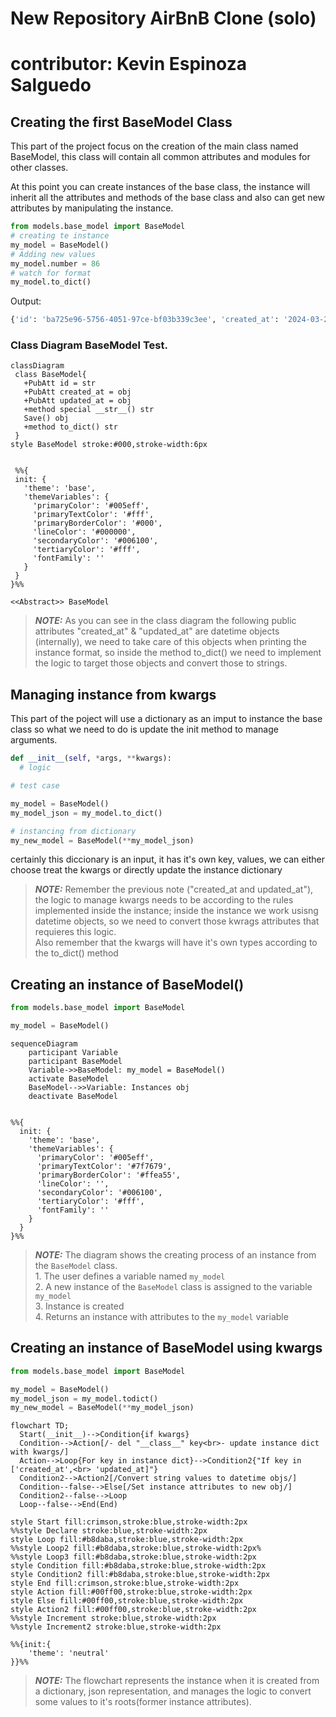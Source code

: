 # New Repository AirBnB Clone (solo)
# contributor: Kevin Espinoza Salguedo

## Creating the first BaseModel Class

This part of the project focus on the creation of the main class named BaseModel, this class will contain all common
attributes and modules for other classes.

At this point you can create instances of the base class, the instance will inherit all the attributes and methods
of the base class and also can get new attributes by manipulating the instance.

```py
from models.base_model import BaseModel
# creating te instance
my_model = BaseModel()
# Adding new values
my_model.number = 86
# watch for format
my_model.to_dict()
```
Output:

```bash
{'id': 'ba725e96-5756-4051-97ce-bf03b339c3ee', 'created_at': '2024-03-23T18:31:25.358680', 'updated_at': '2024-03-23T18:31:25.358680', 'number': 86, '__class__': 'BaseModel'}
```

### Class Diagram BaseModel Test.
 ```mermaid
 classDiagram
  class BaseModel{
    +PubAtt id = str
    +PubAtt created_at = obj
    +PubAtt updated_at = obj
    +method special __str__() str
    Save() obj
    +method to_dict() str
  }
style BaseModel stroke:#000,stroke-width:6px


  %%{
  init: {
    'theme': 'base',
    'themeVariables': {
      'primaryColor': '#005eff',
      'primaryTextColor': '#fff',
      'primaryBorderColor': '#000',
      'lineColor': '#000000',
      'secondaryColor': '#006100',
      'tertiaryColor': '#fff',
      'fontFamily': ''
    }
  }
}%%

<<Abstract>> BaseModel
 ```
> **_NOTE:_** As you can see in the class diagram the following public attributes "created_at" & "updated_at" are datetime objects (internally), we need to take care of this objects when printing the instance format, so inside the method  to_dict() we need to implement the logic to target those objects and convert those to strings.


## Managing instance from kwargs

This part of the poject will use a dictionary as an imput to instance the base class
so what we need to do is update the init method to manage arguments.

```py
def __init__(self, *args, **kwargs):
  # logic
```
```py
# test case

my_model = BaseModel()
my_model_json = my_model.to_dict()

# instancing from dictionary
my_new_model = BaseModel(**my_model_json)
```
certainly this diccionary is an input, it has it's own key, values,
we can either choose treat the kwargs or directly update the instance dictionary

> **_NOTE:_** Remember the previous note ("created_at and updated_at"), the logic to manage kwargs needs to be according to the rules implemented inside the instance; inside  the instance we work usisng datetime objects, so we need to convert those kwrags attributes that requieres this logic.<br>Also remember that the kwargs will have it's own types according to the to_dict() method

## Creating an instance of BaseModel()
```py
from models.base_model import BaseModel

my_model = BaseModel()
```
```mermaid
sequenceDiagram
    participant Variable
    participant BaseModel
    Variable->>BaseModel: my_model = BaseModel()
    activate BaseModel
    BaseModel-->>Variable: Instances obj
    deactivate BaseModel


%%{
  init: {
    'theme': 'base',
    'themeVariables': {
      'primaryColor': '#005eff',
      'primaryTextColor': '#7f7679',
      'primaryBorderColor': '#ffea55',
      'lineColor': '',
      'secondaryColor': '#006100',
      'tertiaryColor': '#fff',
      'fontFamily': ''
    }
  }
}%%
```
> **_NOTE:_** The diagram shows the creating process of an instance from the `BaseModel` class.<br> 1. The user defines a variable named `my_model`<br>2. A new instance of the `BaseModel` class is assigned to the variable `my_model`<br>3. Instance is created<br>4. Returns an instance with attributes to the `my_model` variable


## Creating an instance of BaseModel using kwargs

```py
from models.base_model import BaseModel

my_model = BaseModel()
my_model_json = my_model.todict()
my_new_model = BaseModel(**my_model_json)
```

```mermaid
flowchart TD;
  Start(__init__)-->Condition{if kwargs}
  Condition-->Action[/- del "__class__" key<br>- update instance dict with kwargs/]
  Action-->Loop{For key in instance dict}-->Condition2{"If key in ['created_at',<br> 'updated_at]"}
  Condition2-->Action2[/Convert string values to datetime objs/]
  Condition--false-->Else[/Set instance attributes to new obj/]
  Condition2--false-->Loop
  Loop--false-->End(End)

style Start fill:crimson,stroke:blue,stroke-width:2px
%%style Declare stroke:blue,stroke-width:2px
style Loop fill:#b8daba,stroke:blue,stroke-width:2px
%%style Loop2 fill:#b8daba,stroke:blue,stroke-width:2px%
%%style Loop3 fill:#b8daba,stroke:blue,stroke-width:2px
style Condition fill:#b8daba,stroke:blue,stroke-width:2px
style Condition2 fill:#b8daba,stroke:blue,stroke-width:2px
style End fill:crimson,stroke:blue,stroke-width:2px
style Action fill:#00ff00,stroke:blue,stroke-width:2px
style Else fill:#00ff00,stroke:blue,stroke-width:2px
style Action2 fill:#00ff00,stroke:blue,stroke-width:2px
%%style Increment stroke:blue,stroke-width:2px
%%style Increment2 stroke:blue,stroke-width:2px

%%{init:{
    'theme': 'neutral'
}}%%
```
> **_NOTE:_** The flowchart represents the instance when it is created from a dictionary, json representation, and manages the logic to convert some values to it's roots(former instance attributes).
